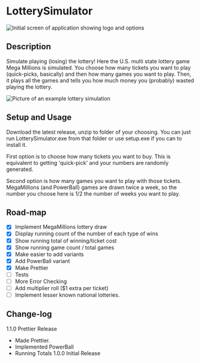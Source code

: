 # LotterySimulator
![Initial screen of application showing logo and options](https://i.imgur.com/wmhxPs3.png)
## Description

Simulate playing (losing) the lottery! Here the U.S. multi state lottery game Mega Millions is simulated. You choose how many tickets you want to play (quick-picks, basically) and then how many games you want to play. Then, it plays all the games and tells you how much money you (probably) wasted playing the lottery.


![Picture of an example lottery simulation](https://i.imgur.com/lD0UnOB.png)

## Setup and Usage

Download the latest release, unzip to folder of your choosing. You can just run LotterySimulator.exe from that folder or use setup.exe if you can to install it.

First option is to choose how many tickets you want to buy. This is equivalent to getting 'quick-pick' and your numbers are randomly generated.

Second option is how many games you want to play with those tickets. MegaMillions (and PowerBall) games are drawn twice a week, so the number you choose here is 1/2 the number of weeks you want to play. 

## Road-map

- [X] Implement MegaMillions lottery draw
- [X] Display running count of the number of each type of wins
- [X] Show running total of winning/ticket cost
- [X] Show running game count / total games
- [X] Make easier to add variants
- [X] Add PowerBall variant
- [X] Make Prettier
- [ ] Tests
- [ ] More Error Checking
- [ ] Add multiplier roll ($1 extra per ticket)
- [ ] Implement lesser known national lotteries. 

## Change-log

1.1.0 Prettier Release
- Made Prettier.
- Implemented PowerBall
- Running Totals
1.0.0 Initial Release

